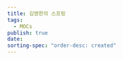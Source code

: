 ```yaml
---
title: 김영한의 스프링
tags:
  - MOCs
publish: true
date: 
sorting-spec: "order-desc: created"
---
```


```folder-index-content

```
